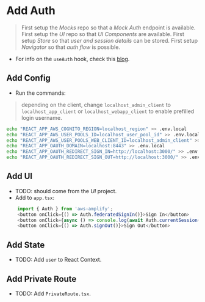 # Add Auth

> First setup the *Mocks* repo so that a *Mock Auth* endpoint is available.
> First setup the *UI* repo so that *UI Components* are available.
> First setup *Store* so that *user and session details* can be stored.
> First setup *Navigator* so that *auth flow* is possible.

- For info on the `useAuth` hook, check this [blog](https://www.rockyourcode.com/custom-react-hook-use-aws-amplify-auth/).

## Add Config
- Run the commands:
> depending on the client, change `localhost_admin_client` to `localhost_app_client` or `localhost_webapp_client` to enable prefilled login username.
```bash
echo "REACT_APP_AWS_COGNITO_REGION=localhost_region" >> .env.local
echo "REACT_APP_AWS_USER_POOLS_ID=localhost_user_pool_id" >> .env.local
echo "REACT_APP_AWS_USER_POOLS_WEB_CLIENT_ID=localhost_admin_client" >> .env.local
echo "REACT_APP_OAUTH_DOMAIN=localhost:8443" >> .env.local
echo "REACT_APP_OAUTH_REDIRECT_SIGN_IN=http://localhost:3000/" >> .env.local
echo "REACT_APP_OAUTH_REDIRECT_SIGN_OUT=http://localhost:3000/" >> .env.local
```

## Add UI
- TODO: should come from the *UI* project.
- Add to `app.tsx`:
```javascript
    import { Auth } from 'aws-amplify';
    <button onClick={() => Auth.federatedSignIn()}>Sign In</button>
    <button onClick={async () => console.log(await Auth.currentSession())}>Current Session</button>
    <button onClick={() => Auth.signOut()}>Sign Out</button>
```

## Add State
- TODO: Add `user` to React Context.

## Add Private Route
- TODO: Add `PrivateRoute.tsx`.